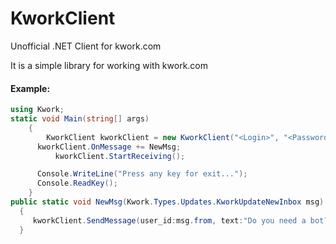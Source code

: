 # KworkClient
Unofficial .NET Client for kwork.com

It is a simple library for working with kwork.com

#### Example:
```c#
using Kwork;
static void Main(string[] args)
	{
     	KworkClient kworkClient = new KworkClient("<Login>", "<Password>");
      kworkClient.OnMessage += NewMsg;
		  kworkClient.StartReceiving();

      Console.WriteLine("Press any key for exit...");
      Console.ReadKey();
	}
public static void NewMsg(Kwork.Types.Updates.KworkUpdateNewInbox msg)
  {
     kworkClient.SendMessage(user_id:msg.from, text:"Do you need a bot?\nYou can look at examples of already done");    
  }
```

